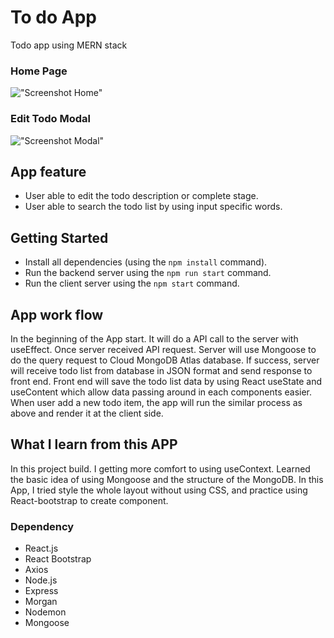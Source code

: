 # To do App

Todo app using MERN stack

### Home Page

!["Screenshot Home"](https://github.com/cheungjoshua/mern-todo/client/docs/)

### Edit Todo Modal

!["Screenshot Modal"](https://github.com/cheungjoshua/mern-todo/client/docs/)

## App feature

- User able to edit the todo description or complete stage.
- User able to search the todo list by using input specific words.

## Getting Started

- Install all dependencies (using the `npm install` command).
- Run the backend server using the `npm run start` command.
- Run the client server using the `npm start` command.

## App work flow

In the beginning of the App start. It will do a API call to the server with useEffect. Once server received API request. Server will use Mongoose to do the query request to Cloud MongoDB Atlas database. If success, server will receive todo list from database in JSON format and send response to front end. Front end will save the todo list data by using React useState and useContent which allow data passing around in each components easier. When user add a new todo item, the app will run the similar process as above and render it at the client side.

## What I learn from this APP

In this project build. I getting more comfort to using useContext. Learned the basic idea of using Mongoose and the structure of the MongoDB. In this App, I tried style the whole layout without using CSS, and practice using React-bootstrap to create component.

### Dependency

- React.js
- React Bootstrap
- Axios
- Node.js
- Express
- Morgan
- Nodemon
- Mongoose
